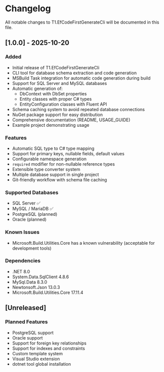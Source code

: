 # Changelog

All notable changes to T1.EfCodeFirstGenerateCli will be documented in this file.

## [1.0.0] - 2025-10-20

### Added
- Initial release of T1.EfCodeFirstGenerateCli
- CLI tool for database schema extraction and code generation
- MSBuild Task integration for automatic code generation during build
- Support for SQL Server and MySQL databases
- Automatic generation of:
  - DbContext with DbSet properties
  - Entity classes with proper C# types
  - EntityConfiguration classes with Fluent API
- Schema caching system to avoid repeated database connections
- NuGet package support for easy distribution
- Comprehensive documentation (README, USAGE_GUIDE)
- Example project demonstrating usage

### Features
- Automatic SQL type to C# type mapping
- Support for primary keys, nullable fields, default values
- Configurable namespace generation
- `required` modifier for non-nullable reference types
- Extensible type converter system
- Multiple database support in single project
- Git-friendly workflow with schema file caching

### Supported Databases
- SQL Server ✅
- MySQL / MariaDB ✅
- PostgreSQL (planned)
- Oracle (planned)

### Known Issues
- Microsoft.Build.Utilities.Core has a known vulnerability (acceptable for development tools)

### Dependencies
- .NET 8.0
- System.Data.SqlClient 4.8.6
- MySql.Data 8.3.0
- Newtonsoft.Json 13.0.3
- Microsoft.Build.Utilities.Core 17.11.4

## [Unreleased]

### Planned Features
- PostgreSQL support
- Oracle support
- Support for foreign key relationships
- Support for indexes and constraints
- Custom template system
- Visual Studio extension
- dotnet tool global installation


